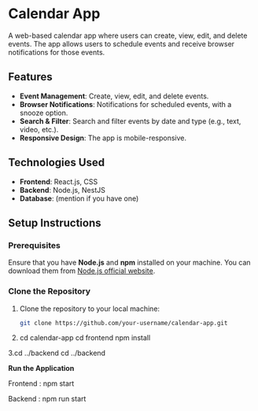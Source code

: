 # Calendar App

A web-based calendar app where users can create, view, edit, and delete events. The app allows users to schedule events and receive browser notifications for those events.

## Features
- **Event Management**: Create, view, edit, and delete events.
- **Browser Notifications**: Notifications for scheduled events, with a snooze option.
- **Search & Filter**: Search and filter events by date and type (e.g., text, video, etc.).
- **Responsive Design**: The app is mobile-responsive.

## Technologies Used
- **Frontend**: React.js, CSS
- **Backend**: Node.js, NestJS
- **Database**: (mention if you have one)

## Setup Instructions

### Prerequisites
Ensure that you have **Node.js** and **npm** installed on your machine. You can download them from [Node.js official website](https://nodejs.org/).

### Clone the Repository

1. Clone the repository to your local machine:

   ```bash
   git clone https://github.com/your-username/calendar-app.git
2. cd calendar-app
cd frontend
npm install

3.cd ../backend
cd ../backend


**Run the Application**

Frontend : npm start

Backend : npm run start


